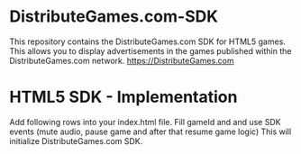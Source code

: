# DistributeGames.com-SDK
This repository contains the DistributeGames.com SDK for HTML5 games. This allows you to display advertisements in the games published within the DistributeGames.com network. https://DistributeGames.com


# HTML5 SDK - Implementation

Add following rows into your index.html file. Fill gameId and and use SDK events (mute audio, pause game and after that resume game logic)
This will initialize DistributeGames.com SDK.

<pre><code><script type = "text/javascript" >
   window.GD_OPTIONS = {
      gameId: "your_game_id_here",
      onEvent: function (a) {
         switch (a.name) {
            case "SDK_GAME_PAUSE":
               // pause game logic / mute audio
               break;
            case "SDK_GAME_START":
               // advertisement done, resume game logic and unmute audio
               break;
            case "SDK_READY":
               // when sdk is ready
               break;
            case "SDK_ERROR":
               // when sdk get error
               break;
         }
      }
   };
(function (a, b, c) {
   var d = a.getElementsByTagName(b)[0];
   a.getElementById(c) || (a = a.createElement(b), a.id = c, a.src = "https://html5.distributegames.com/main.js", d.parentNode.insertBefore(a, d))
})(document, "script", "distributegames-sdk"); <
/script></code></pre>

# Invoke an advertisement
Now everything should be set up for you. All you need to do now in order monetise your game is to call sdk.showBanner() at the appropriate time in your game.

<pre><code>sdk.showBanner();</code><pre>
